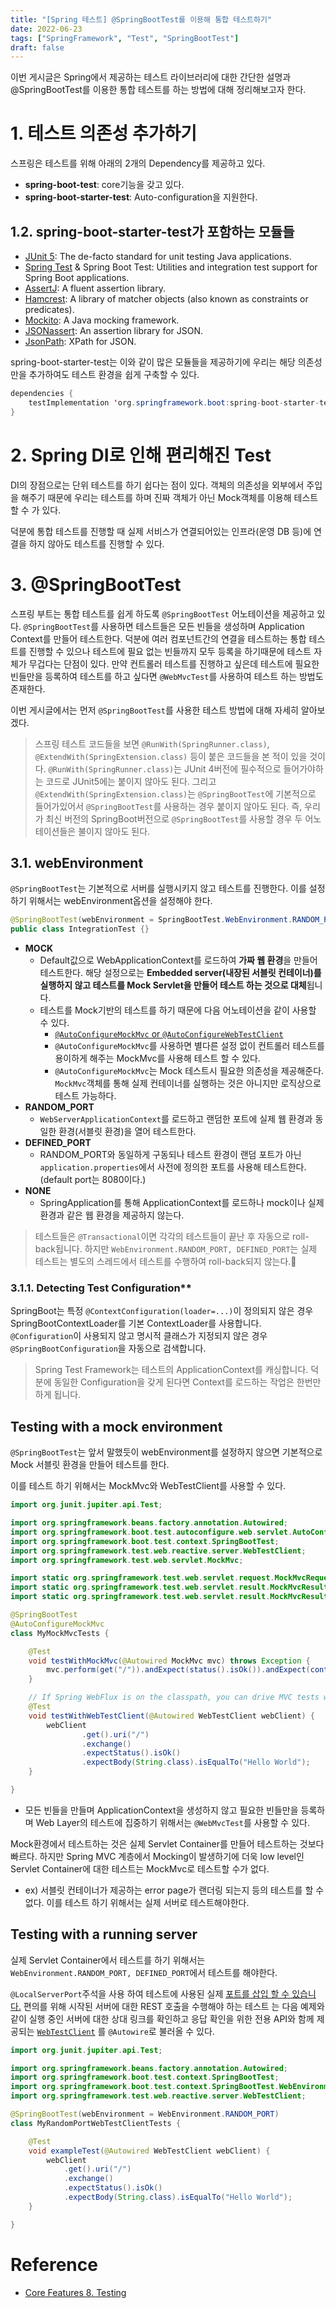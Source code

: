 ```yaml
---
title: "[Spring 테스트] @SpringBootTest를 이용해 통합 테스트하기"
date: 2022-06-23
tags: ["SpringFramework", "Test", "SpringBootTest"]
draft: false
---
```


이번 게시글은 Spring에서 제공하는 테스트 라이브러리에 대한 간단한 설명과 @SpringBootTest를 이용한 통합 테스트를 하는 방법에 대해 정리해보고자 한다.

# 1. 테스트 의존성 추가하기

스프링은 테스트를 위해 아래의 2개의 Dependency를 제공하고 있다.

- **spring-boot-test**: core기능을 갖고 있다.
- **spring-boot-starter-test**: Auto-configuration을 지원한다.

## 1.2. spring-boot-starter-test가 포함하는 모듈들

- [JUnit 5](https://junit.org/junit5/): The de-facto standard for unit testing Java applications.
- [Spring Test](https://docs.spring.io/spring-framework/docs/5.3.20/reference/html/testing.html#integration-testing) & Spring Boot Test: Utilities and integration test support for Spring Boot applications.
- [AssertJ](https://assertj.github.io/doc/): A fluent assertion library.
- [Hamcrest](https://github.com/hamcrest/JavaHamcrest): A library of matcher objects (also known as constraints or predicates).
- [Mockito](https://site.mockito.org/): A Java mocking framework.
- [JSONassert](https://github.com/skyscreamer/JSONassert): An assertion library for JSON.
- [JsonPath](https://github.com/jayway/JsonPath): XPath for JSON.

spring-boot-starter-test는 이와 같이 많은 모듈들을 제공하기에 우리는 해당 의존성만을 추가하여도 테스트 환경을 쉽게 구축할 수 있다.

```java
dependencies {
    testImplementation 'org.springframework.boot:spring-boot-starter-test'
}
```

# 2. Spring DI로 인해 편리해진 Test

DI의 장점으로는 단위 테스트를 하기 쉽다는 점이 있다. 객체의 의존성을 외부에서 주입을 해주기 때문에 우리는 테스트를 하며 진짜 객체가 아닌 Mock객체를 이용해 테스트 할 수 가 있다.

덕분에 통합 테스트를 진행할 때 실제 서비스가 연결되어있는 인프라(운영 DB 등)에 연결을 하지 않아도 테스트를 진행할 수 있다.

# 3. @SpringBootTest

스프링 부트는 통합 테스트를 쉽게 하도록 `@SpringBootTest` 어노테이션을 제공하고 있다. `@SpringBootTest`를 사용하면 테스트들은 모든 빈들을 생성하며 Application Context를 만들어 테스트한다. 덕분에 여러 컴포넌트간의 연결을 테스트하는 통합 테스트를 진행할 수 있으나 테스트에 필요 없는 빈들까지 모두 등록을 하기때문에 테스트 자체가 무겁다는 단점이 있다. 만약 컨트롤러 테스트를 진행하고 싶은데 테스트에 필요한 빈들만을 등록하여 테스트를 하고 싶다면 `@WebMvcTest`를 사용하여 테스트 하는 방법도 존재한다.

이번 게시글에서는 먼저 `@SpringBootTest`를 사용한 테스트 방법에 대해 자세히 알아보겠다.

> 스프링 테스트 코드들을 보면 `@RunWith(SpringRunner.class)`, `@ExtendWith(SpringExtension.class)` 등이 붙은 코드들을 본 적이 있을 것이다. `@RunWith(SpringRunner.class)`는 JUnit 4버전에 필수적으로 들어가야하는 코드로 JUnit5에는 붙이지 않아도 된다. 그리고 `@ExtendWith(SpringExtension.class)`는 `@SpringBootTest`에 기본적으로 들어가있어서 `@SpringBootTest`를 사용하는 경우 붙이지 않아도 된다.
> 즉, 우리가 최신 버전의 SpringBoot버전으로 `@SpringBootTest`를 사용할 경우 두 어노테이션들은 불이지 않아도 된다.

## 3.1. webEnvironment

`@SpringBootTest`는 기본적으로 서버를 실행시키지 않고 테스트를 진행한다. 이를 설정하기 위해서는 webEnvironment옵션을 설정해야 한다.

```java
@SpringBootTest(webEnvironment = SpringBootTest.WebEnvironment.RANDOM_PORT)
public class IntegrationTest {}
```

- **MOCK**
  - Default값으로 WebApplicationContext를 로드하여 **가짜 웹 환경**을 만들어 테스트한다. 해당 설정으로는 **Embedded server(내장된 서블릿 컨테이너)를 실행하지 않고 테스트를 Mock Servlet을 만들어 테스트 하는 것으로 대체**됩니다.
  - 테스트를 Mock기반의 테스트를 하기 때문에 다음 어노테이션을 같이 사용할 수 있다.
    - [`@AutoConfigureMockMvc` or `@AutoConfigureWebTestClient`](https://docs.spring.io/spring-boot/docs/current/reference/html/features.html#features.testing.spring-boot-applications.with-mock-environment)
    - `@AutoConfigureMockMvc`를 사용하면 별다른 설정 없이 컨트롤러 테스트를 용이하게 해주는 MockMvc를 사용해 테스트 할 수 있다.
    - `@AutoConfigureMockMvc`는 Mock 테스트시 필요한 의존성을 제공해준다. `MockMvc`객체를 통해 실제 컨테이너를 실행하는 것은 아니지만 로직상으로 테스트 가능하다.
- **RANDOM_PORT**
  - `WebServerApplicationContext`를 로드하고 랜덤한 포트에 실제 웹 환경과 동일한 환경(서블릿 환경)을 열어 테스트한다.
- **DEFINED_PORT**
  - RANDOM_PORT와 동일하게 구동되나 테스트 환경이 랜덤 포트가 아닌 `application.properties`에서 사전에 정의한 포트를 사용해 테스트한다. (default port는 8080이다.)
- **NONE**
  - SpringApplication를 통해 ApplicationContext를 로드하나 mock이나 실제 환경과 같은 웹 환경을 제공하지 않는다.

> 테스트들은 `@Transactional`이면 각각의 테스트들이 끝난 후 자동으로 roll-back됩니다. 하지만 `WebEnvironment.RANDOM_PORT, DEFINED_PORT`는 실제 테스트는 별도의 스레드에서 테스트를 수행하여 roll-back되지 않는다.🤡

### 3.1.1. Detecting Test Configuration**

SpringBoot는 특정 `@ContextConfiguration(loader=...)`이 정의되지 않은 경우 SpringBootContextLoader를 기본 ContextLoader를 사용합니다. `@Configuration`이 사용되지 않고 명시적 클래스가 지정되지 않은 경우 `@SpringBootConfiguration`을 자동으로 검색합니다.

> Spring Test Framework는 테스트의 ApplicationContext를 캐싱합니다. 덕분에 동일한 Configuration을 갖게 된다면 Context를 로드하는 작업은 한번만 하게 됩니다.

## Testing with a mock environment

`@SpringBootTest`는 앞서 말했듯이 webEnvironment를 설정하지 않으면 기본적으로 Mock 서블릿 환경을 만들어 테스트를 한다.

이를 테스트 하기 위해서는 MockMvc와 WebTestClient를 사용할 수 있다.

```java
import org.junit.jupiter.api.Test;

import org.springframework.beans.factory.annotation.Autowired;
import org.springframework.boot.test.autoconfigure.web.servlet.AutoConfigureMockMvc;
import org.springframework.boot.test.context.SpringBootTest;
import org.springframework.test.web.reactive.server.WebTestClient;
import org.springframework.test.web.servlet.MockMvc;

import static org.springframework.test.web.servlet.request.MockMvcRequestBuilders.get;
import static org.springframework.test.web.servlet.result.MockMvcResultMatchers.content;
import static org.springframework.test.web.servlet.result.MockMvcResultMatchers.status;

@SpringBootTest
@AutoConfigureMockMvc
class MyMockMvcTests {

    @Test
    void testWithMockMvc(@Autowired MockMvc mvc) throws Exception {
        mvc.perform(get("/")).andExpect(status().isOk()).andExpect(content().string("Hello World"));
    }

    // If Spring WebFlux is on the classpath, you can drive MVC tests with a WebTestClient
    @Test
    void testWithWebTestClient(@Autowired WebTestClient webClient) {
        webClient
                .get().uri("/")
                .exchange()
                .expectStatus().isOk()
                .expectBody(String.class).isEqualTo("Hello World");
    }

}
```

- 모든 빈들을 만들며 ApplicationContext을 생성하지 않고 필요한 빈들만을 등록하며 Web Layer의 테스트에 집중하기 위해서는 `@WebMvcTest`를 사용할 수 있다.

Mock환경에서 테스트하는 것은 실제 Servlet Container를 만들어 테스트하는 것보다 빠르다. 하지만 Spring MVC 계층에서 Mocking이 발생하기에 더욱 low level인 Servlet Container에 대한 테스트는 MockMvc로 테스트할 수가 없다.

- ex) 서블릿 컨테이너가 제공하는 error page가 랜더링 되는지 등의 테스트를 할 수 없다. 이를 테스트 하기 위해서는 실제 서버로 테스트해야한다.

## Testing with a running server

실제 Servlet Container에서 테스트를 하기 위해서는 `WebEnvironment.RANDOM_PORT, DEFINED_PORT`에서 테스트를 해야한다.

`@LocalServerPort`주석을 사용 하여 테스트에 사용된 실제 [포트를 삽입 할 수 있습니다.](https://docs.spring.io/spring-boot/docs/current/reference/html/howto.html#howto.webserver.discover-port) 편의를 위해 시작된 서버에 대한 REST 호출을 수행해야 하는 테스트 는 다음 예제와 같이 실행 중인 서버에 대한 상대 링크를 확인하고 응답 확인을 위한 전용 API와 함께 제공되는 [`WebTestClient`](https://docs.spring.io/spring-framework/docs/5.3.20/reference/html/testing.html#webtestclient-tests) 를 `@Autowire`로 불러올 수 있다.

```java
import org.junit.jupiter.api.Test;

import org.springframework.beans.factory.annotation.Autowired;
import org.springframework.boot.test.context.SpringBootTest;
import org.springframework.boot.test.context.SpringBootTest.WebEnvironment;
import org.springframework.test.web.reactive.server.WebTestClient;

@SpringBootTest(webEnvironment = WebEnvironment.RANDOM_PORT)
class MyRandomPortWebTestClientTests {

    @Test
    void exampleTest(@Autowired WebTestClient webClient) {
        webClient
            .get().uri("/")
            .exchange()
            .expectStatus().isOk()
            .expectBody(String.class).isEqualTo("Hello World");
    }

}
```

# Reference

- [Core Features 8. Testing](https://docs.spring.io/spring-boot/docs/current/reference/html/features.html#features.testing)
